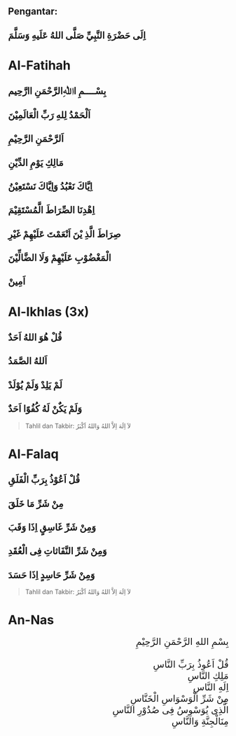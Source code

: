 Pengantar:
---------
## اِلَى حَضْرَةِ النَّبِيِّ صَلَّى اللهُ عَلَيهِ وَسَلَّمَ

Al-Fatihah
==========

## بِسْــــمِ اﷲِالرَّحْمَنِ اارَّحِيم

## اَلْحَمْدُ لِلهِ رَبِّ الْعَالَمِيْنَ
## اَلرَّحْمَنِ الرَّحِيْمِ
## مَالِكِ يَوْمِ الدِّيْنِ
## اِيَّاكَ نَعْبُدُ وَاِيَّاكَ نَسْتَعِيْنُ
## اِهْدِنَا الصِّرَاطَ الَّمُسْتَقِيْمَ
## صِرَاطَ الَّذِ يْنَ اَنْعَمْتَ عَلَيْهِمْ غَيْرِ 
## الْمَغْضُوْبِ عَلَيْهِمْ وَلَا الضَّالِّيْنَ
## اَمِينْ

Al-Ikhlas (3x)
==============
## قُلْ هُوَ اللهُ اَحَدٌ
## اَللهُ الصَّمَدُ
## لَمْ يَلِدْ وَلَمْ يُوْلَدْ
## وَلَمْ يَكٌنْ لَهُ كُفُوًا اَحَدٌ

>Tahlil dan Takbir: لاَ اِلَهَ اِلاَّ اللهُ وَاللهُ اَكْبَرُ


Al-Falaq
========
## قُلْ اَعُوْذُ بِرَبِّ الْفَلَقِ
## مِنْ شَرِّ مَا خَلَقَ
## وَمِنْ شَرِّ غَاسِقٍ اِذَا وَقَبَ
## وَمِنْ شَرِّ النَّفَاثاتِ فِى الْعُقَدِ
## وَمِنْ شَرِّ حَاسِدٍ اِذَا حَسَدَ

>Tahlil dan Takbir: لاَ اِلَهَ اِلاَّ اللهُ وَاللهُ اَكْبَرُ

An-Nas
======
<div dir="rtl" style="font-size: 16pt">
بِسْمِ اللهِ الرَّحْمَنِ 
الرَّحِيْمِ
<br />
<br />قُلْ اَعُوذُ بِرَبِّ النَّاسِ
<br />مَلِكِ النَّاسِ
<br />اِلَهِ النَّاسِ
<br />مِنْ شَرِّ الْوَسْوَاسِ الْخَنَّاسِ
<br />الَّذِى يُوَسْوِسُ فِى صُدُوْرِ النَّاسِ
<br />مِنَالْجِنَّةِ وَالنَّاسِ
</div>
